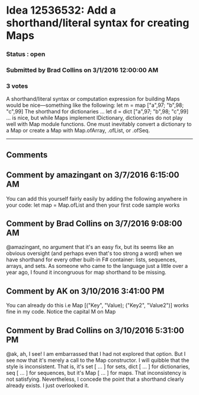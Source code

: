 # Idea 12536532: Add a shorthand/literal syntax for creating Maps #

### Status : open

### Submitted by Brad Collins on 3/1/2016 12:00:00 AM

### 3 votes

A shorthand/literal syntax or computation expression for building Maps would be nice—something like the following:
let m = map ["a",97; "b",98; "c",99]
The shorthand for dictionaries ...
let d = dict ["a",97; "b",98; "c",99]
... is nice, but while Maps implement IDictionary, dictionaries do not play well with Map module functions. One must inevitably convert a dictionary to a Map or create a Map with Map.ofArray, .ofList, or .ofSeq.


------------------------
## Comments


## Comment by amazingant on 3/7/2016 6:15:00 AM
You can add this yourself fairly easily by adding the following anywhere in your code:
let map = Map.ofList
and then your first code sample works


## Comment by Brad Collins on 3/7/2016 9:08:00 AM
@amazingant, no argument that it's an easy fix, but its seems like an obvious oversight (and perhaps even that's too strong a word) when we have shorthand for every other built-in F# container: lists, sequences, arrays, and sets. As someone who came to the language just a little over a year ago, I found it incongruous for map shorthand to be missing.


## Comment by AK on 3/10/2016 3:41:00 PM
You can already do this
i.e Map [("Key", "Value); ("Key2", "Value2")] works fine in my code. Notice the capital M on Map


## Comment by Brad Collins on 3/10/2016 5:31:00 PM
@ak, ah, I see! I am embarrassed that I had not explored that option. But I see now that it's merely a call to the Map constructor.
I will quibble that the style is inconsistent. That is, it's set [ ... ] for sets, dict [ ... ] for dictionaries, seq [ ... ] for sequences, but it's Map [ ... ] for maps. That inconsistency is not satisfying.
Nevertheless, I concede the point that a shorthand clearly already exists. I just overlooked it.

